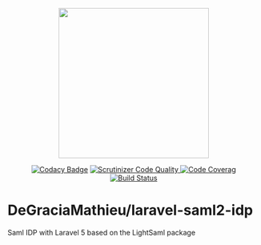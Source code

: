 <p align="center">
<img src="http://image.ibb.co/dPjjYH/SSO_Adwim02.png" width="300">
</p>
<p align="center">
<a href="https://www.codacy.com/app/DeGraciaMathieu/Riddler?utm_source=github.com&amp;utm_medium=referral&amp;utm_content=DeGraciaMathieu/Riddler&amp;utm_campaign=Badge_Grade"><img src="https://api.codacy.com/project/badge/Grade/d662a4fa526a4a709d3ad1991cba2533" alt="Codacy Badge"></a>
<a href='https://scrutinizer-ci.com/g/DeGraciaMathieu/laravel-saml2-idp/?branch=master'>
<img src='https://scrutinizer-ci.com/g/DeGraciaMathieu/laravel-saml2-idp/badges/quality-score.png?b=master' alt='Scrutinizer Code Quality' />
</a>
<a href='https://scrutinizer-ci.com/g/DeGraciaMathieu/laravel-saml2-idp/?branch=master'>
<img src='https://scrutinizer-ci.com/g/DeGraciaMathieu/laravel-saml2-idp/badges/coverage.png?b=master' alt='Code Coverag' />
</a>
<a href='https://scrutinizer-ci.com/g/DeGraciaMathieu/laravel-saml2-idp/build-status/master'>
<img src='https://scrutinizer-ci.com/g/DeGraciaMathieu/laravel-saml2-idp/badges/build.png?b=master' alt='Build Status' />
</a>
</p>

# DeGraciaMathieu/laravel-saml2-idp

Saml IDP with Laravel 5 based on the LightSaml package 
